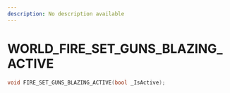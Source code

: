 ```yaml
---
description: No description available 
---
```


# WORLD\_FIRE_SET_GUNS_BLAZING_ACTIVE

```cpp
void FIRE_SET_GUNS_BLAZING_ACTIVE(bool _IsActive);
```